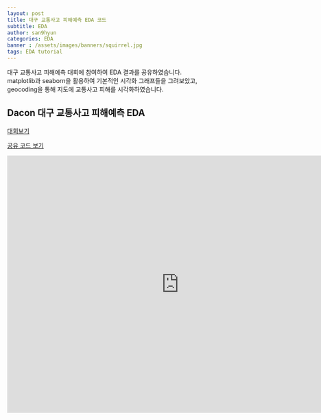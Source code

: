 ```yaml
---
layout: post
title: 대구 교통사고 피해예측 EDA 코드 
subtitle: EDA
author: san9hyun
categories: EDA
banner : /assets/images/banners/squirrel.jpg
tags: EDA tutorial 
---
```


대구 교통사고 피해예측 대회에 참여하여 EDA 결과를 공유하였습니다.<br>
matplotlib과 seaborn을 활용하여 기본적인 시각화 그래프들을 그려보았고,<br>
geocoding을 통해 지도에 교통사고 피해를 시각화하였습니다.


## Dacon 대구 교통사고 피해예측 EDA
[대회보기](https://dacon.io/competitions/official/236193/overview/description) 

[공유 코드 보기](https://dacon.io/competitions/official/236193/codeshare/9446?page=1&dtype=recent)

<html lang="en">
<head>
    <meta charset="UTF-8">
    <meta name="viewport" content="width=device-width, initial-scale=1.0">
    <title>Embedded Web Page</title>
</head>
<body>

<iframe src="https://dacon.io/competitions/official/236193/codeshare/9446?page=1&dtype=recent" width="800" height="600" frameborder="0" style="border:0" allowfullscreen></iframe>

</body>
</html>

